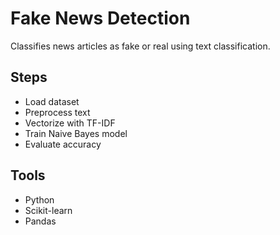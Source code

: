 # Fake News Detection

Classifies news articles as fake or real using text classification.

## Steps
- Load dataset
- Preprocess text
- Vectorize with TF-IDF
- Train Naive Bayes model
- Evaluate accuracy

## Tools
- Python
- Scikit-learn
- Pandas

